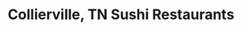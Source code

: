 ---
layout: city
title: Collierville, TN Sushi Restaurants
permalink: /tennessee/collierville/
stateAbbr: TN
stateName: Tennessee
cityName: Collierville

---